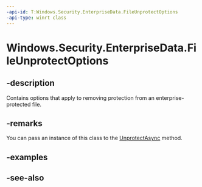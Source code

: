 ```yaml
---
-api-id: T:Windows.Security.EnterpriseData.FileUnprotectOptions
-api-type: winrt class
---
```


<!-- Class syntax.
public class FileUnprotectOptions : Windows.Security.EnterpriseData.IFileUnprotectOptions
-->

# Windows.Security.EnterpriseData.FileUnprotectOptions

## -description
Contains options that apply to removing protection from an enterprise-protected file.

## -remarks
You can pass an instance of this class to the [UnprotectAsync](https://docs.microsoft.com/en-us/uwp/api/windows.security.enterprisedata.fileprotectionmanager#Windows_Security_EnterpriseData_FileProtectionManager_UnprotectAsync_) method.

## -examples

## -see-also